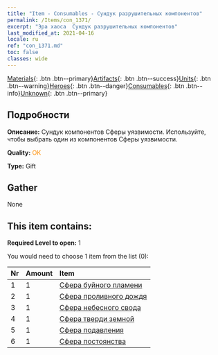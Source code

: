```yaml
---
title: "Item - Consumables - Сундук разрушительных компонентов"
permalink: /Items/con_1371/
excerpt: "Эра хаоса  Сундук разрушительных компонентов"
last_modified_at: 2021-04-16
locale: ru
ref: "con_1371.md"
toc: false
classes: wide
---
```

 [Materials](/ru/Items/){: .btn .btn--primary}[Artifacts](/ru/Items/Artifacts/){: .btn .btn--success}[Units](/ru/Items/Units/){: .btn .btn--warning}[Heroes](/ru/Items/Heroes/){: .btn .btn--danger}[Consumables](/ru/Items/Consumables/){: .btn .btn--info}[Unknown](/ru/Items/Unknown/){: .btn .btn--primary}

## Подробности
 **Описание:** Сундук компонентов Сферы уязвимости. Используйте, чтобы выбрать один из компонентов Сферы уязвимости.

 **Quality:** <span style="color: #FF8C00">OK</span>

 **Type:** Gift

## Gather

  None

## This item contains:

 **Required Level to open:** 1

 You would need to choose 1 item from the list (0):

  | Nr | Amount |     Item    |
  |:---|:-------|:------------|
  | 1 | 1 | [Сфера буйного пламени](/ru/Items/art_172/) |  | 
  | 2 | 1 | [Сфера проливного дождя](/ru/Items/art_173/) |  | 
  | 3 | 1 | [Сфера небесного свода](/ru/Items/art_174/) |  | 
  | 4 | 1 | [Сфера тверди земной](/ru/Items/art_175/) |  | 
  | 5 | 1 | [Сфера подавления](/ru/Items/art_176/) |  | 
  | 6 | 1 | [Сфера постоянства](/ru/Items/art_177/) |  | 
